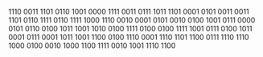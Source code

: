  1110 0011 1101 0110 1001 0000 1111 0011 0111 1011 1101 0001 0101 0011 0011 1101 0110 1111 0110 1111 1000 1110 0010 0001 0101 0010 0100 1001 0111 0000 0101 0110 0100 1011 1001 1010 0100 1111 0100 0100 1111 1001 0111 0100 1011 0001 0111 0001 1011 1001 1100 0100 1110 0001 1110 1101 1100 0111 1110 1110 1000 0100 0010 1000 1100 1111 0010 1001 1110 1100